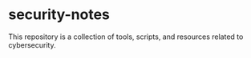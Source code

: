 # security-notes
This repository is a collection of tools, scripts, and resources related to cybersecurity.
